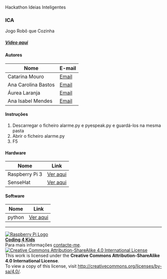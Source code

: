 Hackathon Ideias Inteligentes

### ICA

Jogo Robô que Cozinha
  
##### [Vídeo aqui](https://mega.nz/#!ILJTnDJD!Tt_lbVskpk47aR70CL3ZN9TbXkK3-DC3zaTJVq7S13Iraw=true)  
  
#### Autores  

|Nome  |E-mail  |  
|---|---|    
|Catarina Mouro  |[Email](mailto:cathy.mouro.sousa@gmail.com)  |  
|Ana Carolina Bastos  |[Email](mailto:anacarolinarocha@sapo.pt)  |  
|Áurea Laranja  |[Email](mailto:aurealaranja@gmail.com)  |  
|Ana Isabel Mendes  |[Email](mailto:anamendes700@gmail.com)  |  

#### Instruções

1. Descarregar o ficheiro alarme.py e pyespeak.py e guardá-los na mesma pasta
2. Abrir o ficheiro alarme.py
3. F5

#### Hardware  

|Nome  |Link  |  
|---|---|  
|Raspberry Pi 3  |[Ver aqui](http://www.raspberrypi.org)  |  
|SenseHat  |[Ver aqui](https://www.raspberrypi.org/?s=sense+hat)  |

#### Software  

|Nome  |Link  |  
|---|---|    
|python |[Ver aqui](https://www.python.org/)  |    


***  
[![Raspberry Pi Logo](https://upload.wikimedia.org/wikipedia/en/thumb/c/cb/Raspberry_Pi_Logo.svg/50px-Raspberry_Pi_Logo.svg.png)](http://raspberrypi.org)   
[**Coding 4 Kids**](http://coding4kids.github.io/coding4kids/)  
Para mais informações [contacte-me](mailto:nunofilipesantos@gmail.com).  
[![Creative Commons Attribution-ShareAlike 4.0 International License](https://licensebuttons.net/l/by-sa/4.0/88x31.png)](http://creativecommons.org/licenses/by-sa/4.0/)  
This work is licensed under the **Creative Commons Attribution-ShareAlike 4.0 International License**.  
To view a copy of this license, visit http://creativecommons.org/licenses/by-sa/4.0/.  
